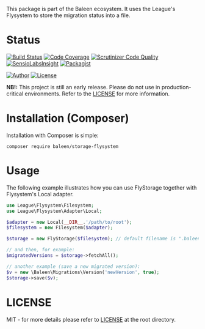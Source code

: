 This package is part of the Baleen ecosystem. It uses the League's Flysystem to store the migration status into a file. 

Status
======
[![Build Status](https://travis-ci.org/baleen/storage-flysystem.svg?branch=master)](https://travis-ci.org/baleen/storage-flysystem)
[![Code Coverage](https://scrutinizer-ci.com/g/baleen/storage-flysystem/badges/coverage.png?b=master)](https://scrutinizer-ci.com/g/baleen/storage-flysystem/?branch=master)
[![Scrutinizer Code Quality](https://scrutinizer-ci.com/g/baleen/storage-flysystem/badges/quality-score.png?b=master)](https://scrutinizer-ci.com/g/baleen/storage-flysystem/?branch=master)
[![SensioLabsInsight](https://insight.sensiolabs.com/projects/f2612fd1-576a-4266-a1e4-5ae371adf904/mini.png)](https://insight.sensiolabs.com/projects/f2612fd1-576a-4266-a1e4-5ae371adf904)
[![Packagist](https://img.shields.io/packagist/v/baleen/storage-flysystem.svg)](https://packagist.org/packages/baleen/storage-flysystem)

[![Author](http://img.shields.io/badge/author-@gabriel_somoza-blue.svg)](https://twitter.com/gabriel_somoza)
[![License](https://img.shields.io/packagist/l/baleen/storage-flysystem.svg)](https://github.com/baleen/storage-flysystem/blob/master/LICENSE)

**NB!:** This project is still an early release. Please do not use in 
production-critical environments. Refer to the [LICENSE](https://github.com/baleen/storage-flysystem/blob/master/LICENSE)
for more information.

Installation (Composer)
=======================
Installation with Composer is simple:  

    composer require baleen/storage-flysystem
    
Usage
=====

The following example illustrates how you can use FlyStorage together with Flysystem's Local adapter. 

```php
use League\Flysystem\Filesystem;
use League\Flysystem\Adapter\Local;

$adapter = new Local(__DIR__.'/path/to/root');
$filesystem = new Filesystem($adapter);

$storage = new FlyStorage($filesystem); // default filename is ".baleen_versions"

// and then, for example:
$migratedVersions = $storage->fetchAll();

// another example (save a new migrated version):
$v = new \Baleen\Migrations\Version('newVersion', true);
$storage->save($v);
```

LICENSE
=======
MIT - for more details please refer to [LICENSE](https://github.com/baleen/migrations/blob/master/LICENSE) at the root 
directory.

